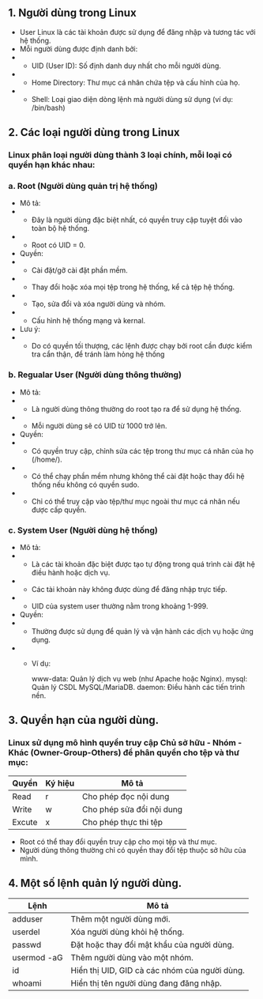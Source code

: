 ## 1. Người dùng trong Linux
* User Linux là các tài khoản được sử dụng để đăng nhập và tương tác với hệ thống.
* Mỗi người dùng được định danh bởi:
* * UID (User ID): Số định danh duy nhất cho mỗi người dùng.
* * Home Directory: Thư mục cá nhân chứa tệp và cấu hình của họ.
* * Shell: Loại giao diện dòng lệnh mà người dùng sử dụng (ví dụ: /bin/bash)
## 2. Các loại người dùng trong Linux
### Linux phân loại người dùng thành 3 loại chính, mỗi loại có quyền hạn khác nhau:
### a. Root (Người dùng quản trị hệ thống)
* Mô tả:
* * Đây là người dùng đặc biệt nhất, có quyền truy cập tuyệt đối vào toàn bộ hệ thống.
* * Root có UID = 0.
* Quyền:
* * Cài đặt/gỡ cài đặt phần mềm.
* * Thay đổi hoặc xóa mọi tệp trong hệ thống, kể cả tệp hệ thống.
* * Tạo, sửa đổi và xóa người dùng và nhóm.
* * Cấu hình hệ thống mạng và kernal.
* Lưu ý:
* * Do có quyền tối thượng, các lệnh được chạy bởi root cần được kiểm tra cẩn thận, để tránh làm hỏng hệ thống
### b. Regualar User (Người dùng thông thường)
* Mô tả:
* * Là người dùng thông thường do root tạo ra để sử dụng hệ thống.
* * Mỗi người dùng sẽ có UID từ 1000 trở lên.
* Quyền:
* * Có quyền truy cập, chỉnh sửa các tệp trong thư mục cá nhân của họ (/home/<username>).
* * Có thể chạy phần mềm nhưng không thể cài đặt hoặc thay đổi hệ thống nếu không có quyền sudo.
* * Chỉ có thể truy cập vào tệp/thư mục ngoài thư mục cá nhân nếu được cấp quyền.
### c. System User (Người dùng hệ thống)
* Mô tả: 
* * Là các tài khoản đặc biệt được tạo tự động trong quá trình cài đặt hệ điều hành hoặc dịch vụ.
* * Các tài khoản này không được dùng để đăng nhập trực tiếp.
* * UID của system user thường nằm trong khoảng 1-999.
* Quyền: 
* * Thường được sử dụng để quản lý và vận hành các dịch vụ hoặc ứng dụng.
* * Ví dụ:

    www-data: Quản lý dịch vụ web (như Apache hoặc Nginx).
    mysql: Quản lý CSDL MySQL/MariaDB.
    daemon: Điều hành các tiến trình nền.

## 3. Quyền hạn của người dùng.
### Linux sử dụng mô hình quyền truy cập Chủ sở hữu - Nhóm - Khác (Owner-Group-Others) để phân quyền cho tệp và thư mục:
   
| Quyền       | Ký hiệu     | Mô tả                     |
|-------------|-------------|---------------------------|
| Read        | r           | Cho phép đọc nội dung     |
| Write       | w           | Cho phép sửa đổi nội dung |
| Excute      | x           | Cho phép thực thi tệp     |
* Root có thể thay đổi quyền truy cập cho mọi tệp và thư mục.
* Người dùng thông thường chỉ có quyền thay đổi tệp thuộc sở hữu của mình.
## 4. Một số lệnh quản lý người dùng.
| Lệnh                      | Mô tả                                     |
|---------------------------|-------------------------------------------|
| adduser <username>        | Thêm một người dùng mới.                  |
| userdel <username>        | Xóa người dùng khỏi hệ thống.             |
| passwd <username>         | Đặt hoặc thay đổi mật khẩu của người dùng.|
| usermod -aG <group> <user>| Thêm người dùng vào một nhóm.             |
| id <username>             | Hiển thị UID, GID cà các nhóm của người dùng.|
| whoami                    | Hiển thị tên người dùng đang đăng nhập.|

